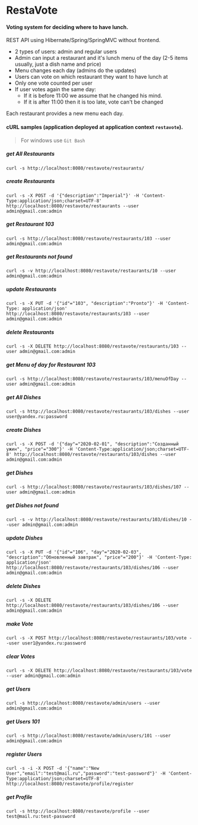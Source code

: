 # RestaVote
#### Voting system for deciding where to have lunch.

REST API using Hibernate/Spring/SpringMVC without frontend.

<ul>
    <li>2 types of users: admin and regular users</li>
    <li>Admin can input a restaurant and it's lunch menu of the day (2-5 items usually, just a dish name and price)</li>
    <li>Menu changes each day (admins do the updates)</li>
    <li>Users can vote on which restaurant they want to have lunch at</li>
    <li>Only one vote counted per user</li>
    <li>If user votes again the same day:
        <ul>
            <li>If it is before 11:00 we assume that he changed his mind.</li>
            <li>If it is after 11:00 then it is too late, vote can't be changed</li>
        </ul>
    </li>
</ul> 

Each restaurant provides a new menu each day.

#### cURL samples (application deployed at application context `restavote`).
> For windows use `Git Bash`

##### get All Restaurants
`curl -s http://localhost:8080/restavote/restaurants/`

##### create Restaurants
`curl -s -X POST -d '{"description":"Imperial"}' -H 'Content-Type:application/json;charset=UTF-8' http://localhost:8080/restavote/restaurants --user admin@gmail.com:admin`

##### get Restaurant 103
`curl -s http://localhost:8080/restavote/restaurants/103 --user admin@gmail.com:admin`

##### get Restaurants not found
`curl -s -v http://localhost:8080/restavote/restaurants/10 --user admin@gmail.com:admin`

##### update Restaurants
`curl -s -X PUT -d '{"id"="103", "description":"Pronto"}' -H 'Content-Type: application/json' http://localhost:8080/restavote/restaurants/103 --user admin@gmail.com:admin`

##### delete Restaurants
`curl -s -X DELETE http://localhost:8080/restavote/restaurants/103 --user admin@gmail.com:admin`

##### get Menu of day for Restaurant 103
`curl -s http://localhost:8080/restavote/restaurants/103/menuOfDay --user admin@gmail.com:admin`


##### get All Dishes
`curl -s http://localhost:8080/restavote/restaurants/103/dishes --user user@yandex.ru:password`

##### create Dishes
`curl -s -X POST -d '{"day"="2020-02-01", "description":"Созданный ужин", "price"="300"}' -H 'Content-Type:application/json;charset=UTF-8' http://localhost:8080/restavote/restaurants/103/dishes --user admin@gmail.com:admin`

##### get Dishes
`curl -s http://localhost:8080/restavote/restaurants/103/dishes/107 --user admin@gmail.com:admin`

##### get Dishes not found
`curl -s -v http://localhost:8080/restavote/restaurants/103/dishes/10 --user admin@gmail.com:admin`

##### update Dishes
`curl -s -X PUT -d '{"id"="106", "day"="2020-02-03", "description":"Обновленный завтрак", "price"="200"}' -H 'Content-Type: application/json' http://localhost:8080/restavote/restaurants/103/dishes/106 --user admin@gmail.com:admin`

##### delete Dishes
`curl -s -X DELETE http://localhost:8080/restavote/restaurants/103/dishes/106 --user admin@gmail.com:admin`


##### make Vote
`curl -s -X POST http://localhost:8080/restavote/restaurants/103/vote --user user1@yandex.ru:password`

##### clear Votes
`curl -s -X DELETE http://localhost:8080/restavote/restaurants/103/vote --user admin@gmail.com:admin`


##### get Users
`curl -s http://localhost:8080/restavote/admin/users --user admin@gmail.com:admin`

##### get Users 101
`curl -s http://localhost:8080/restavote/admin/users/101 --user admin@gmail.com:admin`

##### register Users
`curl -s -i -X POST -d '{"name":"New User","email":"test@mail.ru","password":"test-password"}' -H 'Content-Type:application/json;charset=UTF-8' http://localhost:8080/restavote/profile/register`

##### get Profile
`curl -s http://localhost:8080/restavote/profile --user test@mail.ru:test-password`